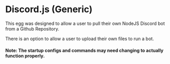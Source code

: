 # Discord.js (Generic)

This egg was designed to allow a user to pull their own NodeJS Discord bot from a Github Repository.

There is an option to allow a user to upload their own files to run a bot.

#### Note: The startup configs and commands may need changing to actually function properly.
